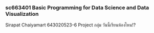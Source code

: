 ### sc663401 Basic Programming for Data Science and Data Visualization
Sirapat Chaiyamart 643020523-6 Project กลุ่ม วันนี้เรียนห้องไหน!?
